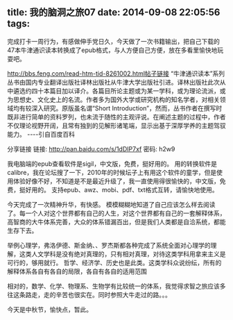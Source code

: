 title: 我的脑洞之旅07
date: 2014-09-08 22:05:56
tags:
---
完成打卡一周行为，有感做伸手党日久，今天做了一次书籍输出，把自己下载的47本牛津通识读本转换成了epub格式，与人方便自己方便，放在多看里愉快地玩耍吧。

http://bbs.feng.com/read-htm-tid-8261002.html帖子链接
  “牛津通识读本”系列丛书由国内专业翻译出版社译林出版社从牛津大学出版社引进。译林出版社此次从中遴选约四十本篇目加以译介。各篇目所论主题或为某一学科，或为理论流派，或为思想史、文化史上的名流。作者多为国外大学或研究机构的知名学者，对相关领域均有较深入研究。原版虽名谓“Short Introduction”，然而，丛书作者在撰写时既非进行简单的资料罗列，也未流于随性的主观评说。在阐述主题的过程中，作者不仅理论视野开阔，且常有独到的见解形诸笔端，显示出基于深厚学养的主题驾驭能力。   ----引自百度百科

分享链接 链接: http://pan.baidu.com/s/1dDIP7xf 密码: h2w9

我电脑端的epub查看软件是sigil，中文版，免费，挺好用的。
用的转换软件是calibre，我在论坛搜了一下，2010年的时候坛子上有用这个软件的童学，但是使用体验好像不好，不知道是不是最近升级了，我一直使用得很愉快的，中文版，免费，挺好用的。
支持epub、awz、mobi、pdf、txt格式互转，请愉快地使用。

今天完成了一次精神升华，有快感。
模模糊糊地知道了自己应该怎么样去阅读了。每一个人对这个世界都有自己的人生，对这个世界都有自己的一套解释体系，高智商的大牛体系完善，大众的体系错漏百出，但是我们人类都是自洽系统，都能生存下去。

举例心理学，弗洛伊德、斯金纳、、罗杰斯都各种完成了系统全面对心理学的理解，这类人文学科是没有绝对真理的，只有相对真理，对待这类学科用拿来主义是可行的，够用就行。
哲学、经济学、历史也是此类。这类学科众说纷纭，所有的解释体系各自有各自的局限，各自有各自的适用范围

相对的，数学、化学、物理系、生物学有比较统一的体系，我觉得求智之旅应该多往这条路走，走的辛苦也很实在。同时参照大牛走过的路。。。

今天是中秋节，愉快点，暂此。

